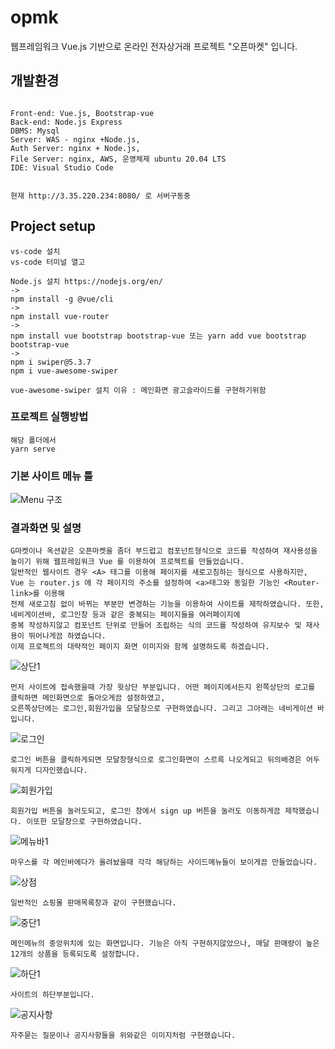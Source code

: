 # opmk
웹프레임워크 Vue.js 기반으로  온라인 전자상거래 프로젝트 "오픈마켓" 입니다.

## 개발환경
```

Front-end: Vue.js, Bootstrap-vue
Back-end: Node.js Express
DBMS: Mysql
Server: WAS - nginx +Node.js,
Auth Server: nginx + Node.js,
File Server: nginx, AWS, 운영체제 ubuntu 20.04 LTS
IDE: Visual Studio Code


현재 http://3.35.220.234:8080/ 로 서버구동중
```

## Project setup
```
vs-code 설치
vs-code 터미널 열고

Node.js 설치 https://nodejs.org/en/
->
npm install -g @vue/cli
->
npm install vue-router
->
npm install vue bootstrap bootstrap-vue 또는 yarn add vue bootstrap bootstrap-vue
->
npm i swiper@5.3.7 
npm i vue-awesome-swiper

vue-awesome-swiper 설치 이유 : 메인화면 광고슬라이드를 구현하기위함
```

### 프로젝트 실행방법
```
해당 폴더에서
yarn serve
```

### 기본 사이트 메뉴 틀

![Menu 구조](https://user-images.githubusercontent.com/66094508/139628181-31dfa757-1644-4755-aa50-ed8709646222.PNG)


### 결과화면 및 설명
```
G마켓이나 옥션같은 오픈마켓을 좀더 부드럽고 컴포넌트형식으로 코드를 작성하여 재사용성을 높이기 위해 웹프레임워크 Vue 를 이용하여 프로젝트를 만들었습니다.
일반적인 웹사이트 경우 <A> 태그를 이용해 페이지를 새로고침하는 형식으로 사용하지만, Vue 는 router.js 에 각 페이지의 주소를 설정하여 <a>태그와 동일한 기능인 <Router-link>를 이용해
전체 새로고침 없이 바뀌는 부분만 변경하는 기능을 이용하여 사이트를 제작하였습니다. 또한, 네비게이션바, 로그인창 등과 같은 중복되는 페이지들을 여러페이지에
중복 작성하지않고 컴포넌트 단위로 만들어 조립하는 식의 코드를 작성하여 유지보수 및 재사용이 뛰어나게끔 하였습니다.
이제 프로젝트의 대략적인 페이지 화면 이미지와 함께 설명하도록 하겠습니다.
```
![상단1](https://user-images.githubusercontent.com/66094508/139628169-3bf7ab22-c2b3-41b4-b1cc-97fe0d2d6c50.PNG)
```
먼저 사이트에 접속했을때 가장 윗상단 부분입니다. 어떤 페이지에서든지 왼쪽상단의 로고를 클릭하면 메인화면으로 돌아오게끔 설정하였고, 
오른쪽상단에는 로그인,회원가입을 모달창으로 구현하였습니다. 그리고 그아래는 네비게이션 바입니다.
```
![로그인](https://user-images.githubusercontent.com/66094508/139628043-cac1b57f-12c9-4b7a-8d66-319e18acbcb1.PNG)
```
로그인 버튼을 클릭하게되면 모달창형식으로 로그인화면이 스르륵 나오게되고 뒤의배경은 어두워지게 디자인했습니다.
```
![회원가입](https://user-images.githubusercontent.com/66094508/139628177-ae4962fc-c78e-4179-b140-c7b0eda729ad.PNG)
```
회원가입 버튼을 눌러도되고, 로그인 창에서 sign up 버튼을 눌러도 이동하게끔 제작했습니다. 이또한 모달창으로 구현하였습니다.
```
![메뉴바1](https://user-images.githubusercontent.com/66094508/139628165-5e0a4359-c5f2-45b0-a444-e5748e6aec6c.png)
```
마우스를 각 메인바에다가 올려놨을때 각각 해당하는 사이드메뉴들이 보이게끔 만들었습니다.
```
![상점](https://user-images.githubusercontent.com/66094508/139628171-0b1f00fd-9461-4196-bff6-41df11ddb026.PNG)
```
일반적인 쇼핑몰 판매목록창과 같이 구현했습니다.
```
![중단1](https://user-images.githubusercontent.com/66094508/139628173-2debe6b9-55b5-4e98-8fa6-02510a9da4c3.PNG)
```
메인메뉴의 중앙위치에 있는 화면입니다. 기능은 아직 구현하지않았으나, 매달 판매량이 높은 12개의 상품을 등록되도록 설정합니다.
```
![하단1](https://user-images.githubusercontent.com/66094508/139628174-212d63bb-c369-4656-a636-f59cb3a3f48d.PNG)
```
사이트의 하단부분입니다.
```

![공지사항](https://user-images.githubusercontent.com/66094508/139628038-160a15f2-b5f3-43f0-8d71-5b6e00b8e851.PNG)
```
자주묻는 질문이나 공지사항들을 위와같은 이미지처럼 구현했습니다.
```
